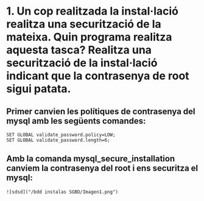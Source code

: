 # 1.	Un cop realitzada la instal·lació realitza una securització de la mateixa. Quin programa realitza aquesta tasca? Realitza una securització de la instal·lació indicant que la contrasenya de root sigui patata.
      
## Primer canvien les polítiques de contrasenya del mysql amb les següents comandes:
    SET GLOBAL validate_password.policy=LOW;
    SET GLOBAL validate_password.length=6;
## Amb la comanda mysql_secure_installation canviem la contrasenya del root i ens securitza el mysql:
    ![sdsd]("/bdd instalas SGBD/Imagen1.png")
